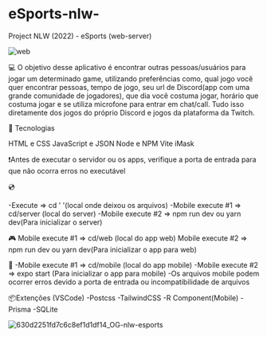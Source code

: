 # eSports-nlw-
Project NLW (2022) - eSports (web-server)

![web](https://user-images.githubusercontent.com/110070861/196308298-268dae81-bac8-4b81-bd4f-b88816f42ac3.gif)

💻 O objetivo desse aplicativo é encontrar outras pessoas/usuários para jogar um determinado game, utilizando preferências como, qual jogo você quer encontrar pessoas, tempo de jogo, seu url de Discord(app com uma grande comunidade de jogadores), que dia você costuma jogar, horário que costuma jogar e se utiliza microfone para entrar em chat/call. Tudo isso diretamente dos jogos do próprio Discord e jogos da plataforma da Twitch.

🚀 Tecnologias

HTML e CSS
JavaScript e JSON
Node e NPM
Vite
iMask

❗Antes de executar o servidor ou os apps, verifique a porta de entrada para que não ocorra erros no executável

💿

-Execute => cd ' '(local onde deixou os arquivos)
-Mobile execute #1 => cd/server (local do server)
-Mobile execute #2 => npm run dev ou yarn dev(Para inicializar o server)

🎮
Mobile execute #1 => cd/web (local do app web)
Mobile execute #2 => npm run dev ou yarn dev(Para inicializar o app para web)

📱
-Mobile execute #1 => cd/mobile (local do app mobile)
-Mobile execute #2 => expo start (Para inicializar o app para mobile)
-Os arquivos mobile podem ocorrer erros devido a porta de entrada ou incompatibilidade de arquivos

📦Extenções (VSCode)
-Postcss
-TailwindCSS
-R Component(Mobile)
-Prisma
-SQLite

![630d2251fd7c6c8ef1d1df14_OG-nlw-esports](https://user-images.githubusercontent.com/110070861/196307612-99412452-4eba-4a09-ac1a-3a92d4a8d18f.jpg)

